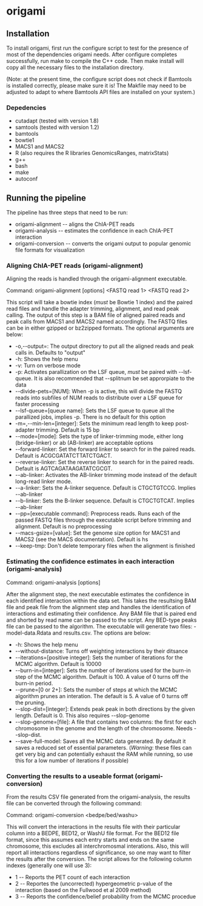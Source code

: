 # origami

## Installation

To install origami, first run the configure script to test for the presence of most of the dependencies origami needs. After configure completes successfully, run make to compile the C++ code. Then  make install will copy all the necessary files to the installation directory.

(Note: at the present time, the configure script does not check if Bamtools is installed correctly, please make sure it is! The Makfile may need to be adjusted to adapt to where Bamtools API files are installed on your system.)

### Depedencies
* cutadapt (tested with version 1.8)
* samtools (tested with version 1.2)
* bamtools
* bowtie1
* MACS1 and MACS2
* R (also requires the R libraries GenomicsRanges, matrixStats)
* g++
* bash
* make
* autoconf


## Running the pipeline

The pipeline has three steps that need to be run:

* origami-alignment -- aligns the ChIA-PET reads
* origami-analysis -- estimates the confidence in each ChIA-PET interaction
* origami-conversion -- converts the origami output to popular genomic file formats for visualization

### Aligning ChIA-PET reads (origami-alignment)

Aligning the reads is handled through the origami-alignment executable.

Command: origami-alignment [options] <bowtie idx> <FASTQ read 1> <FASTQ read 2>

This script will take a bowtie index (*must* be Bowtie 1 index) and the paired read files and handle the adapter trimming, alignment, and read peak calling. The output of this step is a BAM file of aligned paired reads and peak calls from MACS1 and MACS2 named accordingly. The FASTQ files can be in either gzipped or bz2zipped formats. The optional arguments are below:

* -o,--output=: The output directory to put all the aligned reads and peak calls in. Defaults to "output"
* -h: Shows the help menu
* -v: Turn on verbose mode
* -p: Activates parallization on the LSF queue, *must* be paired with --lsf-queue. It is also recommended that --splitnum be set approrpiate to the data
* --divide-pets=[NUM]: When -p is active, this will divide the FASTQ reads into subfiles of NUM reads to distribute over a LSF queue for faster processing
* --lsf-queue=[queue name]: Sets the LSF queue to queue all the parallized jobs, implies -p. There is no default for this option
* -m=,--min-len=[integer]: Sets the minimum read length to keep post-adapter trimming. Default is 15 bp
* --mode=[mode]: Sets the type of linker-trimming mode, either long (bridge-linker) or ab (AB-linker) are acceptable options
* --forward-linker: Set the forward linker to search for in the paired reads. Default is ACGCGATATCTTATCTGACT.
* --reverse-linker: Set the reverse linker to search for in the paired reads. Default is AGTCAGATAAGATATCGCGT.
* --ab-linker: Activates the AB-linker trimming mode instead of the default long-read linker mode.
* --a-linker: Sets the A-linker sequence. Default is CTGCTGTCCG. Implies --ab-linker
* --b-linker: Sets the B-linker sequence. Default is CTGCTGTCAT. Implies --ab-linker
* --pp=[executable command]: Preprocess reads. Runs each of the passed FASTQ files through the executable script before trimming and alignment. Default is no preprocessing
* --macs-gsize=[value]: Set the genome size option for MACS1 and MACS2 (see the MACS documentation). Default is hs
* --keep-tmp: Don't delete temporary files when the alignment is finished



### Estimating the confidence estimates in each interaction (origami-analysis)



Command: origami-analysis [options] <BAM file> <peaks file> <output prefix>

After the alignment step, the next executable estimates the confidence in each identified interaction within the data set. This takes the resultsing BAM file and peak file from the alignment step and handles the identification of interactions and estimating their confidence. Any BAM file that is paired end and shorted by read name can be passed to the script. Any BED-type peaks file can be passed to the algorithm. The executable will generate two files: <output prefix>-model-data.Rdata and <output prefix>results.csv. The options are below:

* -h: Shows the help menu
* --without-distance: Turns off weighting interactions by their ditsance
* --iterations=[positive integer]: Sets the number of iterations for the MCMC algorithm. Default is 10000
* --burn-in=[integer]: Sets the number of iterations used for the burn-in step of the MCMC algorithm. Default is 100. A value of 0 turns off the burn-in period.
* --prune=[0 or 2+]: Sets the number of steps at which the MCMC algorithm prunes an interation. The default is 5. A value of 0 turns off the pruning.
* --slop-dist=[integer]: Extends peak peak in both directions by the given length. Default is 0. This also requires --slop-genome
* --slop-genome=[file]: A file that contains two columns: the first for each chromosome in the genome and the length of the chromosome. Needs --slop-dist.
* --save-full-model: Saves all the MCMC data generated. By default it saves a reduced set of essential parameters. (*Warning*: these files can get very big and can potentially exhaust the RAM while running, so use this for a low number of iterations if possible)

### Converting the results to a useable format (origami-conversion)


From the results CSV file generated from the origami-analysis, the results file can be converted through the following command:

Command: origami-conversion <bedpe/bed/washu> <results CSV file> <column index>

This will convert the interactions in the results file with their particular column into a BEDPE, BED12, or WashU file format. For the BED12 file format, since this assumes each entry starts and ends on the same chromosome, this excludes all interchromosmal interations. Also, this will report all interactions regardless of significance, so one may want to filter the results after the conversion. The script allows for the following column indexes (generally one will use 3):

* 1 -- Reports the PET count of each interaction
* 2 -- Reportes the (uncorrected) hypergeometric p-value of the interaction (based on the Fullwood et al 2009 method)
* 3 -- Reports the confidence/belief probability from the MCMC procedue
